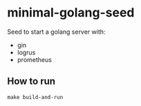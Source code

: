 # minimal-golang-seed
Seed to start a golang server with:
- gin 
- logrus 
- prometheus


## How to run
```make build-and-run```
